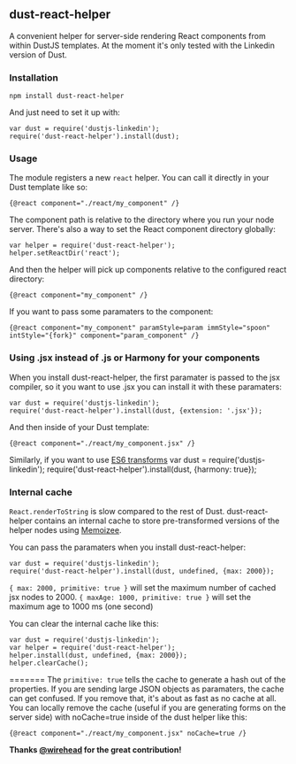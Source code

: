 ## dust-react-helper

A convenient helper for server-side rendering React components from within DustJS templates. At the moment it's only tested with the Linkedin version of Dust.

### Installation

    npm install dust-react-helper

And just need to set it up with:

    var dust = require('dustjs-linkedin');
    require('dust-react-helper').install(dust);

### Usage

The module registers a new `react` helper. You can call it directly in your Dust template like so:

    {@react component="./react/my_component" /}

The component path is relative to the directory where you run your node server. There's also a way to set the React component directory globally:

    var helper = require('dust-react-helper');
    helper.setReactDir('react');

And then the helper will pick up components relative to the configured react directory:

    {@react component="my_component" /}

If you want to pass some paramaters to the component:

    {@react component="my_component" paramStyle=param immStyle="spoon" intStyle="{fork}" component="param_component" /}

### Using .jsx instead of .js or Harmony for your components

When you install dust-react-helper, the first paramater is passed to the jsx
compiler, so it you want to use .jsx you can install it with these paramaters:

    var dust = require('dustjs-linkedin');
    require('dust-react-helper').install(dust, {extension: '.jsx'});

And then inside of your Dust template:

    {@react component="./react/my_component.jsx" /}

Similarly, if you want to use [ES6 transforms](https://github.com/facebook/jstransform/tree/master/visitors)
    var dust = require('dustjs-linkedin');
    require('dust-react-helper').install(dust, {harmony: true});

### Internal cache

`React.renderToString` is slow compared to the rest of Dust.  dust-react-helper
contains an internal cache to store pre-transformed versions of the helper nodes
using [Memoizee](https://www.npmjs.com/package/memoizee).

You can pass the paramaters when you install dust-react-helper:

    var dust = require('dustjs-linkedin');
    require('dust-react-helper').install(dust, undefined, {max: 2000});

`{ max: 2000, primitive: true }` will set the maximum number of cached jsx nodes to 2000.
`{ maxAge: 1000, primitive: true }` will set the maximum age to 1000 ms (one second)

You can clear the internal cache like this:

    var dust = require('dustjs-linkedin');
    var helper = require('dust-react-helper');
    helper.install(dust, undefined, {max: 2000});
    helper.clearCache();

=======
The `primitive: true` tells the cache to generate a hash out of the properties.  If you are sending large JSON objects as paramaters, the cache can get confused.  If you remove that, it's about as fast as no cache at all.  You can locally remove the cache (useful if you are generating forms on the server side) with noCache=true inside of the dust helper like this:

    {@react component="./react/my_component.jsx" noCache=true /}

**Thanks [@wirehead](https://github.com/wirehead) for the great contribution!**
